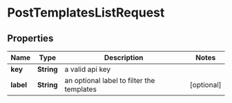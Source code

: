 

# PostTemplatesListRequest


## Properties

| Name | Type | Description | Notes |
|------------ | ------------- | ------------- | -------------|
|**key** | **String** | a valid api key |  |
|**label** | **String** | an optional label to filter the templates |  [optional] |



